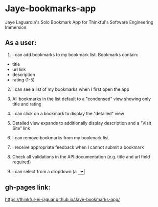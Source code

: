 # Jaye-bookmarks-app

Jaye Laguardia's Solo Bookmark App for Thinkful's Software Engineering Immersion

## As a user:

1. I can add bookmarks to my bookmark list. Bookmarks contain:

- title
- url link
- description
- rating (1-5)

2. I can see a list of my bookmarks when I first open the app

3. All bookmarks in the list default to a "condensed" view showing only title and rating

4. I can click on a bookmark to display the "detailed" view

5. Detailed view expands to additionally display description and a "Visit Site" link

6. I can remove bookmarks from my bookmark list

7. I receive appropriate feedback when I cannot submit a bookmark

8. Check all validations in the API documentation (e.g. title and url field required)

9. I can select from a dropdown (a <select> element) a "minimum rating" to filter the list by all bookmarks rated at or above the chosen selection  \s\s

## gh-pages link:
https://thinkful-ei-jaguar.github.io/Jaye-bookmarks-app/
